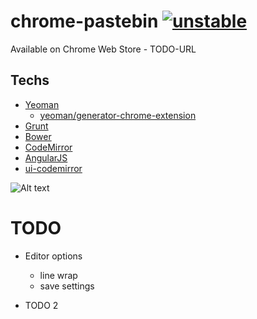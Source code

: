 chrome-pastebin [![unstable](http://hughsk.github.io/stability-badges/dist/unstable.svg)](http://github.com/hughsk/stability-badges)
====================
Available on Chrome Web Store - TODO-URL

Techs
-----
- [Yeoman](http://yeoman.io/)
  - [yeoman/generator-chrome-extension](https://github.com/yeoman/generator-chrome-extension)
- [Grunt](http://gruntjs.com/)
- [Bower](http://bower.io/)
- [CodeMirror](http://codemirror.net/)
- [AngularJS](http://angularjs.org/)
 - [ui-codemirror](https://github.com/angular-ui/ui-codemirror)

![Alt text](https://raw.github.com/yeoman/yeoman.io/gh-pages/media/toolset.png)


TODO
====
- Editor options
  - line wrap
  - save settings

- TODO 2